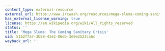 ```yaml
---
content_type: external-resource
external_url: https://www.ircwash.org/resources/mega-slums-coming-sanitary-crisis
has_external_license_warning: true
license: https://en.wikipedia.org/wiki/All_rights_reserved
status: ''
title: 'Mega Slums: The Coming Sanitary Crisis'
uid: 51b2f7a7-3b88-43e2-86db-3e9e2523ca6c
wayback_url: ''
---
```

